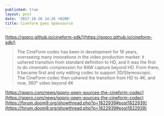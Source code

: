 ```yaml
---
published: true
layout: post
date: '2017-10-26 14:26 +0200'
title: Cineform goes opensource
---
```

[https://gopro.github.io/cineform-sdk/](https://gopro.github.io/cineform-sdk/)

> The CineForm codec has been in development for 16 years, overseeing many innovations in the video production market: it ushered transition from standard definition to HD, and it was the first to do cinematic compression for RAW capture beyond HD. From there, it became first and only editing codec to support 3D/Stereoscopic. The CineForm codec then ushered the transition from HD to 4K, and now, 360° video beyond 4K

[https://gopro.com/news/gopro-open-sources-the-cineform-codec](https://gopro.com/news/gopro-open-sources-the-cineform-codec)  
[https://forum.doom9.org/showthread.php?p=1822939#post1822939](https://forum.doom9.org/showthread.php?p=1822939#post1822939)
